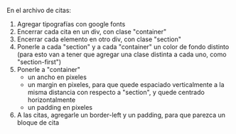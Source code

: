 En el archivo de citas: 

1. Agregar tipografías con google fonts
2. Encerrar cada cita en un div, con clase "container"
3. Encerrar cada elemento en otro div, con clase "section"
4. Ponerle a cada "section" y a cada "container" un color de fondo distinto (para esto van a tener que agregar una clase distinta a cada uno, como "section-first")
5. Ponerle a "container" 
   * un ancho en pixeles
   * un margin en pixeles, para que quede espaciado verticalmente a la misma distancia con respecto a "section", y quede centrado horizontalmente
   * un padding en pixeles
6. A las citas, agregarle un border-left y un padding, para que parezca un bloque de cita 
